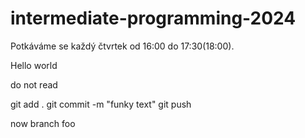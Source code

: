 # intermediate-programming-2024

Potkáváme se každý čtvrtek od 16:00 do 17:30(18:00).

Hello world

 do not read

git add .
git commit -m "funky text"
git push

now branch foo